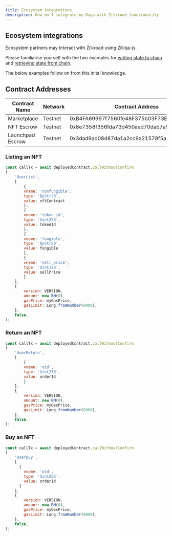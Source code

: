 ```yaml
---
title: Ecosystem integrations
description: How do I integrate my Dapp with Zilkroad functionality
---
```


## Ecosystem integrations

Ecosystem partners may interact with Zilkroad using Zilliqa-js.

Please familiarise yourself with the two examples for [writing state to chain](https://github.com/Zilliqa/Zilliqa-JavaScript-Library-Examples/blob/master/node/callContract.js) and [retrieving state from chain](https://github.com/Zilliqa/Zilliqa-JavaScript-Library-Examples/blob/master/node/queryState.js).

The below examples follow on from this inital knowledge.

## Contract Addresses

| Contract Name    | Network    | Contract Address                           |
|------------------|------------|--------------------------------------------|
| Marketplace      | Testnet    | 0xB4FA69997f7560fe48F375b03F73B8774cB3BF5A |
| NFT Escrow       | Testnet    | 0x8e7358f356fda73d450aed70dab7a93708b75650 |
| Launchpad Escrow | Testnet    | 0x3dad9ad08d87da1a2cc9a21578f5abb7023164fc |

### Listing an NFT

```js
const callTx = await deployedContract.callWithoutConfirm
(
    'UserList',
    [
        {
        vname: 'nonfungible',
        type: 'ByStr20',
        value: nftContract
        },
        {
        vname: 'token_id',
        type: 'Uint256',
        value: tokenId
        },
        {
        vname: 'fungible',
        type: 'ByStr20',
        value: fungible
        },
        {
        vname: 'sell_price',
        type: 'Uint128',
        value: sellPrice
        }
    ],
    {
        version: VERSION,
        amount: new BN(0),
        gasPrice: myGasPrice,
        gasLimit: Long.fromNumber(8000),
    },
    false,
);
```

  ### Return an NFT

```js
const callTx = await deployedContract.callWithoutConfirm
(
    'UserReturn',
    [
        {
        vname: 'oid',
        type: 'Uint256',
        value: orderId
        }
    ],
    {
        version: VERSION,
        amount: new BN(0),
        gasPrice: myGasPrice,
        gasLimit: Long.fromNumber(8000),
    },
    false,
);
```

### Buy an NFT

```js
const callTx = await deployedContract.callWithoutConfirm
(
    'UserBuy',
    [
      {
        vname: 'oid',
        type: 'Uint256',
        value: orderId
      }
    ],
    {
        version: VERSION,
        amount: new BN(0),
        gasPrice: myGasPrice,
        gasLimit: Long.fromNumber(8000),
    },
    false,
);
```

